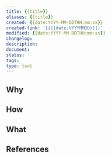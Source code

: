 ```yaml
---
title: {{title}}
aliases: {{title}}
created: {{date:YYYY-MM-DDTHH:mm:ss}}
created-link: '[[{{date:YYYYMMDD}}]]'
modified: {{date:YYYY-MM-DDTHH:mm:ss}}
changelog: 
description: 
document: 
status: 
tags: 
type: tool
---
```


## Why

## How

## What

## References
